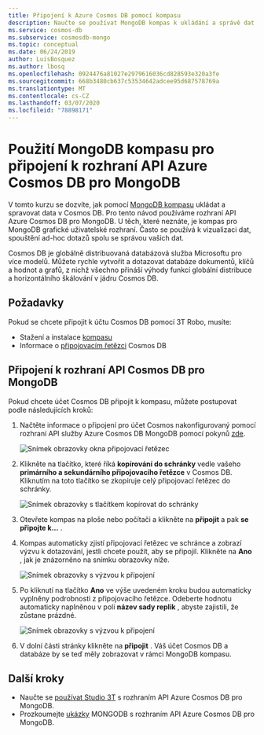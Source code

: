 ```yaml
---
title: Připojení k Azure Cosmos DB pomocí kompasu
description: Naučte se používat MongoDB kompas k ukládání a správě dat v Azure Cosmos DB.
ms.service: cosmos-db
ms.subservice: cosmosdb-mongo
ms.topic: conceptual
ms.date: 06/24/2019
author: LuisBosquez
ms.author: lbosq
ms.openlocfilehash: 0924476a81027e2979616036cd828593e320a3fe
ms.sourcegitcommit: 668b3480cb637c53534642adcee95d687578769a
ms.translationtype: MT
ms.contentlocale: cs-CZ
ms.lasthandoff: 03/07/2020
ms.locfileid: "78898171"
---
```

# <a name="use-mongodb-compass-to-connect-to-azure-cosmos-dbs-api-for-mongodb"></a>Použití MongoDB kompasu pro připojení k rozhraní API Azure Cosmos DB pro MongoDB 

V tomto kurzu se dozvíte, jak pomocí [MongoDB kompasu](https://www.mongodb.com/products/compass) ukládat a spravovat data v Cosmos DB. Pro tento návod používáme rozhraní API Azure Cosmos DB pro MongoDB. U těch, které neznáte, je kompas pro MongoDB grafické uživatelské rozhraní. Často se používá k vizualizaci dat, spouštění ad-hoc dotazů spolu se správou vašich dat. 

Cosmos DB je globálně distribuovaná databázová služba Microsoftu pro více modelů. Můžete rychle vytvořit a dotazovat databáze dokumentů, klíčů a hodnot a grafů, z nichž všechno přináší výhody funkcí globální distribuce a horizontálního škálování v jádru Cosmos DB.


## <a name="pre-requisites"></a>Požadavky 
Pokud se chcete připojit k účtu Cosmos DB pomocí 3T Robo, musíte:

* Stažení a instalace [kompasu](https://www.mongodb.com/download-center/compass?jmp=hero)
* Informace o [připojovacím řetězci](connect-mongodb-account.md) Cosmos DB

## <a name="connect-to-cosmos-dbs-api-for-mongodb"></a>Připojení k rozhraní API Cosmos DB pro MongoDB 
Pokud chcete účet Cosmos DB připojit k kompasu, můžete postupovat podle následujících kroků:

1. Načtěte informace o připojení pro účet Cosmos nakonfigurovaný pomocí rozhraní API služby Azure Cosmos DB MongoDB pomocí pokynů [zde](connect-mongodb-account.md).

    ![Snímek obrazovky okna připojovací řetězec](./media/mongodb-compass/mongodb-compass-connection.png)

2. Klikněte na tlačítko, které říká **kopírování do schránky** vedle vašeho **primárního a sekundárního připojovacího řetězce** v Cosmos DB. Kliknutím na toto tlačítko se zkopíruje celý připojovací řetězec do schránky. 

    ![Snímek obrazovky s tlačítkem kopírovat do schránky](./media/mongodb-compass/mongodb-connection-copy.png)

3. Otevřete kompas na ploše nebo počítači a klikněte na **připojit** a pak **se připojte k...** . 

4. Kompas automaticky zjistí připojovací řetězec ve schránce a zobrazí výzvu k dotazování, jestli chcete použít, aby se připojil. Klikněte na **Ano** , jak je znázorněno na snímku obrazovky níže.

    ![Snímek obrazovky s výzvou k připojení](./media/mongodb-compass/mongodb-compass-detect.png)

5. Po kliknutí na tlačítko **Ano** ve výše uvedeném kroku budou automaticky vyplněny podrobnosti z připojovacího řetězce. Odeberte hodnotu automaticky naplněnou v poli **název sady replik** , abyste zajistili, že zůstane prázdné. 

    ![Snímek obrazovky s výzvou k připojení](./media/mongodb-compass/mongodb-compass-replica.png)

6. V dolní části stránky klikněte na **připojit** . Váš účet Cosmos DB a databáze by se teď měly zobrazovat v rámci MongoDB kompasu.

## <a name="next-steps"></a>Další kroky

- Naučte se [používat Studio 3T](mongodb-mongochef.md) s rozhraním API Azure Cosmos DB pro MongoDB.
- Prozkoumejte [ukázky](mongodb-samples.md) MONGODB s rozhraním API Azure Cosmos DB pro MongoDB.
